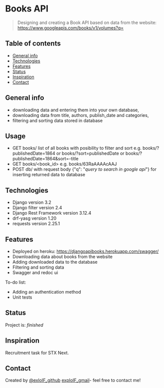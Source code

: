 # Books API
> Designing and creating a Book API based on data from the website: https://www.googleapis.com/books/v1/volumes?q=

## Table of contents
* [General info](#general-info)
* [Technologies](#technologies)
* [Features](#features)
* [Status](#status)
* [Inspiration](#inspiration)
* [Contact](#contact)

## General info
- downloading data and entering them into your own database,
- downloading data from title, authors, publish_date and categories,
- filtering and sorting data stored in database

## Usage
- GET books/ list of all books with posibility to filter and sort e.g. books/?publishedDate=1864 or books/?sort=publishedDate 
  or books/?publishedDate=1864&sort=-title
- GET books/<book_id> e.g. books/63RaAAAAcAAJ
- POST db/ with request body {"q": "_query to search in google api_"} for inserting returned data to database

## Technologies
* Django version 3.2
* Django filter version 2.4
* Django Rest Framework version 3.12.4
* drf-yasg version 1.20
* requests version 2.25.1

## Features
* Deployed on heroku: https://djangoapibooks.herokuapp.com/swagger/
* Downloading data about books from the website
* Adding downloaded data to the database
* Filtering and sorting data
* Swagger and redoc ui

To-do list:
* Adding an authentication method
* Unit tests

## Status
Project is: _finished_

## Inspiration
Recruitment task for STX Next.

## Contact
Created by [@exloIF_github](https://github.com/exploIF)
[exploIF_gmail](exploIF@gmail.com)- feel free to contact me!
